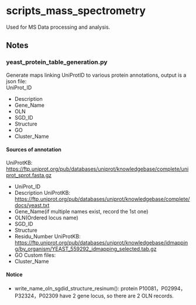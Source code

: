 # scripts_mass_spectrometry
Used for MS Data processing and analysis.

## Notes
### yeast_protein_table_generation.py
Generate maps linking UniProtID to various protein annotations, output is a json file:<br>
UniProt_ID<br>
  - Description
  - Gene_Name
  - OLN
  - SGD_ID
  - Structure
  - GO
  - Cluster_Name

#### Sources of annotation<br>
UniProtKB: https://ftp.uniprot.org/pub/databases/uniprot/knowledgebase/complete/uniprot_sprot.fasta.gz<br>
-  UniProt_ID
-  Description
UniProtKB: https://ftp.uniprot.org/pub/databases/uniprot/knowledgebase/complete/docs/yeast.txt<br>
- Gene_Name(if multiple names exist, record the 1st one)
- OLN(Ordered locus name)
- SGD_ID
- Structure
- Residu_Number
UniProtKB: https://ftp.uniprot.org/pub/databases/uniprot/knowledgebase/idmapping/by_organism/YEAST_559292_idmapping_selected.tab.gz<br>
- GO
Custom files:<br>
- Cluster_Name<br>
#### Notice<br>
- write_name_oln_sgdid_structure_resinum(): protein P10081，P02994，P32324，P02309 have 2 gene locus, so there are 2 OLN records.

